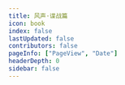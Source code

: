 ```yaml
---
title: 风声·谍战篇
icon: book
index: false
lastUpdated: false
contributors: false
pageInfo: ["PageView", "Date"]
headerDepth: 0
sidebar: false
---
```


<Catalog></Catalog>
